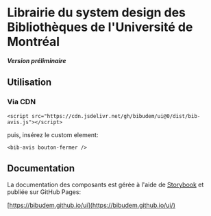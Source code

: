 # Librairie du system design des Bibliothèques de l'Université de Montréal

**_Version préliminaire_**

## Utilisation

### Via CDN

`<script src="https://cdn.jsdelivr.net/gh/bibudem/ui@0/dist/bib-avis.js"></script>`

puis, insérez le custom element:

`<bib-avis bouton-fermer />`

## Documentation

La documentation des composants est gérée à l'aide de [Storybook](https://storybook.js.org/) et publiée sur GitHub Pages:

[https://bibudem.github.io/ui](https://bibudem.github.io/ui/)
